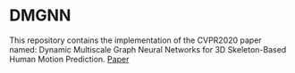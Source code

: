 # DMGNN
This repository contains the implementation of the CVPR2020 paper named: Dynamic Multiscale Graph Neural Networks for 3D Skeleton-Based Human Motion Prediction. [Paper](http://openaccess.thecvf.com/content_CVPR_2020/html/Li_Dynamic_Multiscale_Graph_Neural_Networks_for_3D_Skeleton_Based_Human_CVPR_2020_paper.html)
